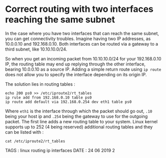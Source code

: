 # Correct routing with two interfaces reaching the same subnet

In the case where you have two interfaces that can reach the same subnet, you can get connectivity troubles.
Imagine having two IP addresses, as 10.0.0.10 and 192.168.0.10. Both interfaces can be routed via a gateway to a third subnet, like 10.10.10.0/24. 

So when you get an incoming packet from 10.10.10.0/24 for your 192.168.0.10 IP, the routing table may end up replying through the other interface, bearing 10.0.0.10 as a source IP.
Adding a simple return route using `ip route` does not allow you to specify the interface depending on its origin IP. 

The solution lies in routing tables : 

```
echo 200 ps0 >> /etc/iproute2/rt_tables
ip rule add from 192.168.0.10 table ps0
ip route add default via 192.168.0.254 dev eth1 table ps0
```

Where `eth1` is the interface through which the packet should go out, `.10` being your host ip and `.254` being the gateway to use for the outgoing packet.
The first line adds a new routing table to your system. Linux kernel supports up to 252 (4 being reserved) additional routing tables and they can be listed with :

```
cat /etc/iproute2/rt_tables
```

TAGS : linux routing ip interfaces
DATE : 24 06 2019 2


